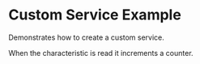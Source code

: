 Custom Service Example
===============

Demonstrates how to create a custom service.

When the characteristic is read it increments a counter.

